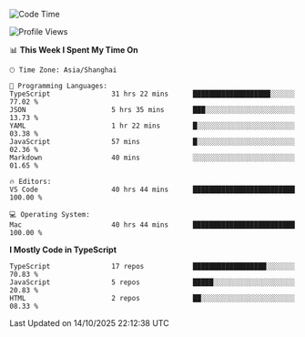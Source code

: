 <!--START_SECTION:waka-->
![Code Time](http://img.shields.io/badge/Code%20Time-8%2C497%20hrs%2015%20mins-blue)

![Profile Views](http://img.shields.io/badge/Profile%20Views-0-blue)

📊 **This Week I Spent My Time On** 

```text
🕑︎ Time Zone: Asia/Shanghai

💬 Programming Languages: 
TypeScript               31 hrs 22 mins      ███████████████████░░░░░░   77.02 % 
JSON                     5 hrs 35 mins       ███░░░░░░░░░░░░░░░░░░░░░░   13.73 % 
YAML                     1 hr 22 mins        █░░░░░░░░░░░░░░░░░░░░░░░░   03.38 % 
JavaScript               57 mins             █░░░░░░░░░░░░░░░░░░░░░░░░   02.36 % 
Markdown                 40 mins             ░░░░░░░░░░░░░░░░░░░░░░░░░   01.65 % 

🔥 Editors: 
VS Code                  40 hrs 44 mins      █████████████████████████   100.00 % 

💻 Operating System: 
Mac                      40 hrs 44 mins      █████████████████████████   100.00 % 
```

**I Mostly Code in TypeScript** 

```text
TypeScript               17 repos            ██████████████████░░░░░░░   70.83 % 
JavaScript               5 repos             █████░░░░░░░░░░░░░░░░░░░░   20.83 % 
HTML                     2 repos             ██░░░░░░░░░░░░░░░░░░░░░░░   08.33 % 
```




 Last Updated on 14/10/2025 22:12:38 UTC
<!--END_SECTION:waka-->
